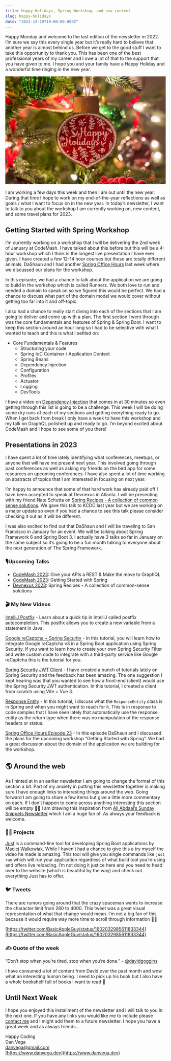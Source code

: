 ```yaml
---
title: Happy Holidays, Spring Workshop, and new content
slug: happy-holidays
date: "2022-12-19T19:00:00.000Z"
---
```


Happy Monday and welcome to the last edition of the newsletter in 2022. I’m sure we say this every single year but it’s really hard to believe that another year is almost behind us. Before we get to the good stuff I want to take this opportunity to thank you. This has been one of the best professional years of my career and I owe a lot of that to the support that you have given to me. I hope you and your family have a Happy Holiday and a wonderful time ringing in the new year.

![Happy Holidays](./clint-patterson-1-wBnPhsmJY-unsplash.jpg)

I am working a few days this week and then I am out until the new year. During that time I hope to work on my end-of-the-year reflections as well as goals / what I want to focus on in the new year. In today’s newsletter, I want to talk to you about the workshop I am currently working on, new content, and some travel plans for 2023.

## Getting Started with Spring Workshop

I’m currently working on a workshop that I will be delivering the 2nd week of January at CodeMash. I have talked about this before but this will be a 4-hour workshop which I think is the longest live presentation I have ever given. I have created a few 12-14 hour courses but those are totally different animals. DaShaun and I had another [Spring Office Hours](https://youtu.be/Rx-qq3likgM) last week where we discussed our plans for the workshop.

In this episode, we had a chance to talk about the application we are going to build in the workshop which is called Runnerz. We both love to run and needed a domain to speak on so we figured this would be perfect. We had a chance to discuss what part of the domain model we would cover without getting too far into it and off-topic.

I also had a chance to really start diving into each of the sections that I am going to deliver and come up with a plan. The first section I went through was the core fundamentals and features of Spring & Spring Boot. I want to keep this section around an hour long so I had to be selective with what I wanted to teach and this is what I settled on:

- Core Fundamentals & Features
  - Structuring your code
  - Spring IoC Container / Application Context
  - Spring Beans
  - Dependency Injection
  - Configuration
  - Profiles
  - Actuator
  - Logging
  - DevTools

I have a video on [Dependency Injection](https://youtu.be/aX-bgylmprA) that comes in at 30 minutes so even getting through this list is going to be a challenge. This week I will be doing some dry runs of each of my sections and getting everything ready to go. When I get back from break I only have a week to have this workshop and my talk on GraphQL polished up and ready to go. I’m beyond excited about CodeMash and I hope to see some of you there!

## Presentations in 2023

I have spent a lot of time lately identifying what conferences, meetups, or anyone that will have me present next year. This involved going through past conferences as well as asking my friends on the bird app for some resources on upcoming conferences. I have also spent a lot of time working on abstracts of topics that I am interested in focusing on next year.

I’m happy to announce that some of that hard work has already paid off I have been accepted to speak at Devnexus in Atlanta. I will be presenting with my friend Nate Schutta on [Spring Recipes - A collection of common sense solutions](https://devnexus.com/presentations/spring-recipes-a-collection-of-common-sense-solutions). We gave this talk to KCDC last year but we are working on a major update so even if you had a chance to see this talk please consider checking it out as it will be different.

I was also excited to find out that DaShaun and I will be traveling to San Francisco in January for an event. We will be talking about Spring Framework 6 and Spring Boot 3. I actually have 3 talks so far in January on the same subject so it’s going to be a fun month talking to everyone about the next generation of The Spring Framework.

### 🎙️Upcoming Talks

- [CodeMash 2023](https://www.codemash.org/): Give your APIs a REST & Make the move to GraphQL
- [CodeMash 2023](https://www.codemash.org/): Getting Started with Spring
- [Devnexus 2023](https://devnexus.com/presentations/spring-recipes-a-collection-of-common-sense-solutions): Spring Recipes - A collection of common-sense solutions

### **🎬 My New Videos**

[IntelliJ Postfix](https://youtube.com/shorts/wOYTJLQ0xNM?feature=share) - Learn about a quick tip in IntelliJ called postfix autocompletion. This postfix allows you to create a new variable from a statement in Java.

[Google reCaptcha + Spring Security](https://youtu.be/dyA_Pbtbn_E) - In this tutorial, you will learn how to integrate Google reCaptcha v3 in a Spring Boot application using Spring Security. If you want to learn how to create your own Spring Security Filter and write custom code to integrate with a third-party service like Google reCaptcha this is the tutorial for you.

[Spring Security JWT Client](https://youtu.be/6kFzJZCW1Qw) - I have created a bunch of tutorials lately on Spring Security and the feedback has been amazing. The one suggestion I kept hearing was that you wanted to see how a front-end (client) would use the Spring Security JWT authentication. In this tutorial, I created a client from scratch using Vite + Vue 3.

[Response Entity](https://youtu.be/B5Zrn1Tzyqw) - In this tutorial, I discuss what the `ResponseEntity` class is in Spring and when you might want to reach for it. This is in response to code samples that I have seen lately that automatically use the response entity as the return type when there was no manipulation of the response headers or status.

[Spring Office Hours Episode 23](https://youtu.be/Rx-qq3likgM) - In this episode DaShaun and I discussed the plans for the upcoming workshop “Getting Started with Spring”. We had a great discussion about the domain of the application we are building for the workshop.

## 🌎 Around the web

As I hinted at in an earlier newsletter I am going to change the format of this section a bit. Part of my anxiety in putting this newsletter together is making sure I have enough links to interesting things around the web. Going forward I am going to share a few items but give a little more commentary on each. If I don’t happen to come across anything interesting this section will be empty 🤷‍♂️ I am drawing this inspiration from [Ali Abdaal’s Sunday Snippets Newsletter](https://aliabdaal.com/newsletter/) which I am a huge fan of. As always your feedback is welcome.

### 👨‍💻 Projects

[Just](https://just.maciejwalkowiak.com/) is a command-line tool for developing Spring Boot applications by [Maciej Walkowiak](https://twitter.com/maciejwalkowiak). While I haven’t had a chance to give this a try myself the video he made is amazing. This tool will give you single commands like `just run` which will run your application regardless of what build tool you’re using and offers live reloading. I’m not doing it justice here and you need to head over to the website (which is beautiful by the way) and check out everything Just has to offer.

### 🐦 Tweets

There are rumors going around that the crazy spaceman wants to increase the character limit from 280 to 4000. This tweet was a great visual representation of what that change would mean. I’m not a big fan of this because it would require way more time to scroll through information 🤦‍♂️

[https://twitter.com/BasicAppleGuy/status/1602032985611833344](https://twitter.com/BasicAppleGuy/status/1602032985611833344)

### ✍️ Quote of the week

“Don’t stop when you’re tired, stop when you’re done.” - [@davidgoggins](https://twitter.com/davidgoggins)

I have consumed a lot of content from David over the past month and wow what an interesting human being. I need to pick up his book but I also have a whole bookshelf full of books I want to read 🤔

## Until Next Week

I hope you enjoyed this installment of the newsletter and I will talk to you in the next one. If you have any links you would like me to include please [contact me](http://twitter.com/therealdanvega) and I might add them to a future newsletter. I hope you have a great week and as always friends...

Happy Coding<br/>
Dan Vega<br/>
danvega@gmail.com<br/>
[https://www.danvega.dev](https://www.danvega.dev)

